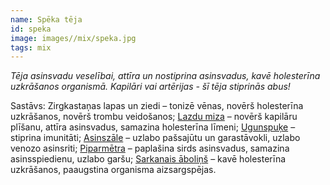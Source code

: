 ```yaml
---
name: Spēka tēja
id: speka
image: images//mix/speka.jpg
tags: mix
---
```

*Tēja asinsvadu veselībai, attīra un nostiprina asinsvadus, kavē holesterīna uzkrāšanos organismā. Kapilāri vai artērijas - šī tēja stiprinās abus!*

Sastāvs:
Zirgkastaņas lapas un ziedi – tonizē vēnas, novērš holesterīna uzkrāšanos, novērš trombu veidošanos;
<a href="https://www.danga.lv/mono/#Lazdu_miza">Lazdu miza</a> – novērš kapilāru plīšanu, attīra asinsvadus, samazina holesterīna līmeni;
<a href="https://www.danga.lv/mono/#Ugunspuke">Ugunspuķe</a> – stiprina imunitāti;
<a href="https://www.danga.lv/mono/#Asinszale">Asinszāle</a> – uzlabo pašsajūtu un garastāvokli, uzlabo venozo asinsriti;
<a href="https://www.danga.lv/mono/#Piparmetra">Piparmētra</a> – paplašina sirds asinsvadus, samazina asinsspiedienu, uzlabo garšu;
<a href="https://www.danga.lv/mono/#Sarkanais_abolins">Sarkanais āboliņš</a> – kavē holesterīna uzkrāšanos, paaugstina organisma aizsargspējas.